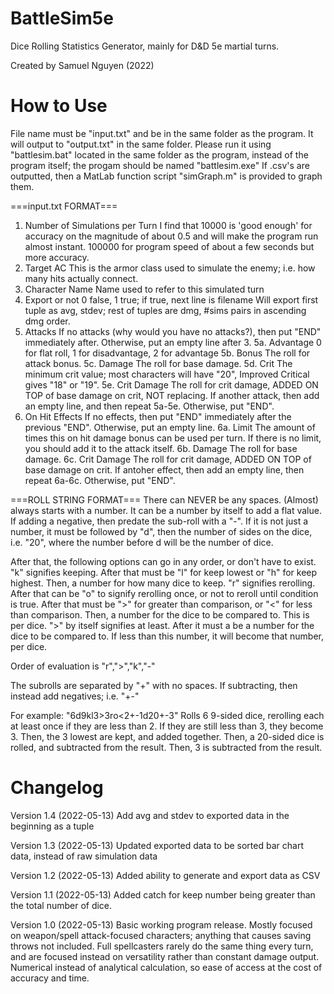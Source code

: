 # BattleSim5e
Dice Rolling Statistics Generator, mainly for D&amp;D 5e martial turns.

Created by Samuel Nguyen (2022)

# How to Use
File name must be "input.txt" and be in the same folder as the program. It will output to "output.txt" in the same folder.
Please run it using "battlesim.bat" located in the same folder as the program, instead of the program itself; the progam should be named "battlesim.exe"
If .csv's are outputted, then a MatLab function script "simGraph.m" is provided to graph them.

===input.txt FORMAT===
1. Number of Simulations per Turn
I find that 10000 is 'good enough' for accuracy on the magnitude of about 0.5 and will make the program run almost instant.
100000 for program speed of about a few seconds but more accuracy.
2. Target AC
This is the armor class used to simulate the enemy; i.e. how many hits actually connect.
3. Character Name
Name used to refer to this simulated turn
4. Export or not
0 false, 1 true; if true, next line is filename
Will export first tuple as avg, stdev; rest of tuples are dmg, #sims pairs in ascending dmg order.
5. Attacks
If no attacks (why would you have no attacks?), then put "END" immediately after. Otherwise, put an empty line after 3.
5a. Advantage
0 for flat roll, 1 for disadvantage, 2 for advantage
5b. Bonus
The roll for attack bonus.
5c. Damage
The roll for base damage.
5d. Crit
The minimum crit value; most characters will have "20", Improved Critical gives "18" or "19".
5e. Crit Damage
The roll for crit damage, ADDED ON TOP of base damage on crit, NOT replacing.
If another attack, then add an empty line, and then repeat 5a-5e. Otherwise, put "END".
6. On Hit Effects
If no effects, then put "END" immediately after the previous "END". Otherwise, put an empty line.
6a. Limit
The amount of times this on hit damage bonus can be used per turn. If there is no limit, you should add it to the attack itself.
6b. Damage
The roll for base damage.
6c. Crit Damage
The roll for crit damage, ADDED ON TOP of base damage on crit.
If antoher effect, then add an empty line, then repeat 6a-6c. Otherwise, put "END".

===ROLL STRING FORMAT===
There can NEVER be any spaces.
(Almost) always starts with a number. It can be a number by itself to add a flat value.
If adding a negative, then predate the sub-roll with a "-".
If it is not just a number, it must be followed by "d", then the number of sides on the dice, i.e. "20", where the number before d will be the number of dice.

After that, the following options can go in any order, or don't have to exist.
"k" signifies keeping. After that must be "l" for keep lowest or "h" for keep highest. Then, a number for how many dice to keep.
"r" signifies rerolling. After that can be "o" to signify rerolling once, or not to reroll until condition is true. After that must be ">" for greater than comparison, or "<" for less than comparison. Then, a number for the dice to be compared to. This is per dice.
">" by itself signifies at least. After it must a be a number for the dice to be compared to. If less than this number, it will become that number, per dice.

Order of evaluation is "r",">","k","-"

The subrolls are separated by "+" with no spaces. If subtracting, then instead add negatives; i.e. "+-"

For example:
"6d9kl3>3ro<2+-1d20+-3"
Rolls 6 9-sided dice, rerolling each at least once if they are less than 2. If they are still less than 3, they become 3. Then, the 3 lowest are kept, and added together.
Then, a 20-sided dice is rolled, and subtracted from the result.
Then, 3 is subtracted from the result.

# Changelog
Version 1.4 (2022-05-13)
Add avg and stdev to exported data in the beginning as a tuple

Version 1.3 (2022-05-13)
Updated exported data to be sorted bar chart data, instead of raw simulation data

Version 1.2 (2022-05-13)
Added ability to generate and export data as CSV

Version 1.1 (2022-05-13)
Added catch for keep number being greater than the total number of dice.

Version 1.0 (2022-05-13)
Basic working program release.
Mostly focused on weapon/spell attack-focused characters; anything that causes saving throws not included.
Full spellcasters rarely do the same thing every turn, and are focused instead on versatility rather than constant damage output.
Numerical instead of analytical calculation, so ease of access at the cost of accuracy and time.